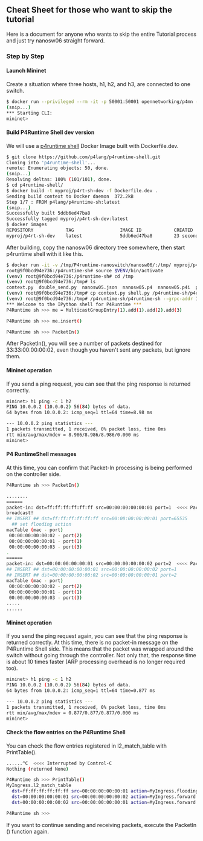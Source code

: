 ## Cheat Sheet for those who want to skip the tutorial

Here is a document for anyone who wants to skip the entire Tutorial process and just try nanosw06 straight forward.

### Step by Step

#### Launch Mininet 

Create a situation where three hosts, h1, h2, and h3, are connected to one switch.

```bash
$ docker run --privileged --rm -it -p 50001:50001 opennetworking/p4mn --topo single,3 --mac
(snip...)
*** Starting CLI:
mininet> 
```

#### Build P4Runtime Shell dev version

We will use a [p4runtime shell](https://github.com/p4lang/p4runtime-shell) Docker Image built with Dockerfile.dev.

```bash
$ git clone https://github.com/p4lang/p4runtime-shell.git
Cloning into 'p4runtime-shell'...
remote: Enumerating objects: 50, done.
(snip...)
Resolving deltas: 100% (101/101), done.
$ cd p4runtime-shell/
$ docker build -t myproj/p4rt-sh-dev -f Dockerfile.dev .
Sending build context to Docker daemon  372.2kB
Step 1/7 : FROM p4lang/p4runtime-sh:latest
(snip...)
Successfully built 5ddb6ed47ba8
Successfully tagged myproj/p4rt-sh-dev:latest
$ docker images
REPOSITORY            TAG                 IMAGE ID            CREATED             SIZE
myproj/p4rt-sh-dev    latest              5ddb6ed47ba8        23 seconds ago      285MB
```

After building, copy the nanosw06 directory tree somewhere, then start p4runtime shell with it like this.

```bash
$ docker run -it -v /tmp/P4runtime-nanoswitch/nanosw06/:/tmp/ myproj/p4rt-sh-dev /bin/bash
root@9f0bcd94e736:/p4runtime-sh# source $VENV/bin/activate
(venv) root@9f0bcd94e736:/p4runtime-sh# cd /tmp
(venv) root@9f0bcd94e736:/tmp# ls
context.py  double_send.py  nanosw05.json  nanosw05.p4  nanosw05.p4i  p4info.txt  shell.py
(venv) root@9f0bcd94e736:/tmp# cp context.py shell.py /p4runtime-sh/p4runtime_sh/
(venv) root@9f0bcd94e736:/tmp# /p4runtime-sh/p4runtime-sh --grpc-addr 192.168.XX.XXX:50001 --device-id 1 --election-id 0,1 --config p4info.txt,nanosw05.json
*** Welcome to the IPython shell for P4Runtime ***
P4Runtime sh >>> me = MulticastGroupEntry(1).add(1).add(2).add(3)

P4Runtime sh >>> me.insert()

P4Runtime sh >>> PacketIn()

```

After PacketIn(), you will see a number of packets destined for 33:33:00:00:00:02, even though you haven't sent any packets, but ignore them.

#### Mininet operation

If you send a ping request, you can see that the ping response is returned correctly.

```bash
mininet> h1 ping -c 1 h2 
PING 10.0.0.2 (10.0.0.2) 56(84) bytes of data.
64 bytes from 10.0.0.2: icmp_seq=1 ttl=64 time=8.98 ms

--- 10.0.0.2 ping statistics ---
1 packets transmitted, 1 received, 0% packet loss, time 0ms
rtt min/avg/max/mdev = 8.986/8.986/8.986/0.000 ms
mininet>
```

#### P4 RuntimeShell messages

At this time, you can confirm that Packet-In processing is being performed on the controller side.

```bash
P4Runtime sh >>> PacketIn()

........
======
packet-in: dst=ff:ff:ff:ff:ff:ff src=00:00:00:00:00:01 port=1  <<<< Packet In of ARP Request
broadcast!
## INSERT ## dst=ff:ff:ff:ff:ff:ff src=00:00:00:00:00:01 port=65535
  ## set flooding action
macTable (mac - port)
 00:00:00:00:00:02 - port(2)
 00:00:00:00:00:01 - port(1)
 00:00:00:00:00:03 - port(3)
.
======
packet-in: dst=00:00:00:00:00:01 src=00:00:00:00:00:02 port=2  <<<< Packet In of ARP Response
## INSERT ## dst=00:00:00:00:00:01 src=00:00:00:00:00:02 port=1
## INSERT ## dst=00:00:00:00:00:02 src=00:00:00:00:00:01 port=2
macTable (mac - port)
 00:00:00:00:00:02 - port(2)
 00:00:00:00:00:01 - port(1)
 00:00:00:00:00:03 - port(3)
.....
......  
```

#### Mininet operation

If you send the ping request again, you can see that the ping response is returned correctly. At this time, there is no packet-in message on the P4Runtime Shell side. This means that the packet was wrapped around the switch without going through the controller. Not only that, the response time is about 10 times faster (ARP processing overhead is no longer required too).

```bash
mininet> h1 ping -c 1 h2 
PING 10.0.0.2 (10.0.0.2) 56(84) bytes of data.
64 bytes from 10.0.0.2: icmp_seq=1 ttl=64 time=0.877 ms

--- 10.0.0.2 ping statistics ---
1 packets transmitted, 1 received, 0% packet loss, time 0ms
rtt min/avg/max/mdev = 0.877/0.877/0.877/0.000 ms
mininet>
```

#### Check the flow entries on the P4Runtime Shell

You can check the flow entries registered in l2_match_table with PrintTable().

```bash
......^C  <<<< Interrupted by Control-C
Nothing (returned None)

P4Runtime sh >>> PrintTable()                                                                                         
MyIngress.l2_match_table
  dst=ff:ff:ff:ff:ff:ff src=00:00:00:00:00:01 action=MyIngress.flooding
  dst=00:00:00:00:00:01 src=00:00:00:00:00:02 action=MyIngress.forward ( 1 )
  dst=00:00:00:00:00:02 src=00:00:00:00:00:01 action=MyIngress.forward ( 2 )

P4Runtime sh >>>
```

If you want to continue sending and receiving packets, execute the PacketIn () function again.





